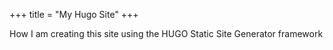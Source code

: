 +++
title = "My Hugo Site"
+++

How I am creating this site using the HUGO Static Site Generator framework
